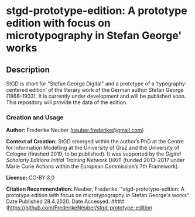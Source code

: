 # stgd-prototype-edition: A prototype edition with focus on microtypography in Stefan George' works 

## Description

StGD is short for "Stefan George Digital" and a prototype of a ‘typography-centered edition’ of the literary work of the German author Stefan George (1868–1933). It is currently under development and will be published soon. This repository will provide the data of the edition.

### Creation and Usage

**Author:** Frederike Neuber (neuber.frederike@gmail.com)

**Context of Creation:** StGD emerged within the author’s PhD at the Centre for Information Modelling at the University of Graz and the University of Cologne (finished 2019, to be published). It was supported by the *Digital Scholarly Editions Initial Training Network* DiXiT (funded 2013–2017 under Marie Curie Actions within the European Commission’s 7th Framework). 

**License:** CC-BY 3.0

**Citation Recommendation:** Neuber, Frederike. "stgd-prototype-edition: A prototype edition with focus on microtypography in Stefan George's works" Date Published 28.4.2020. Date Accessed: #### (https://github.com/FrederikeNeuber/stgd-prototype-edition
